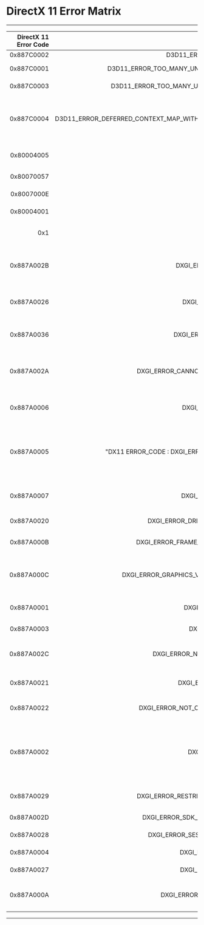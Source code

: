 # DirectX 11 Error Matrix

-----


| DirectX 11 Error Code |                                           DirectX 11 ID |                                                                                                                                                                                                                                                                       DirectX 11 Description |
|----------------------:|--------------------------------------------------------:|---------------------------------------------------------------------------------------------------------------------------------------------------------------------------------------------------------------------------------------------------------------------------------------------:|
|            0x887C0002 |                              D3D11_ERROR_FILE_NOT_FOUND |                                                                                                                                                                                                                                                                       The file was not found |
|            0x887C0001 |               D3D11_ERROR_TOO_MANY_UNIQUE_STATE_OBJECTS |                                                                                                                                                                                                                     There are too many unique instances of a particular type of state object |
|            0x887C0003 |                D3D11_ERROR_TOO_MANY_UNIQUE_VIEW_OBJECTS |                                                                                                                                                                                                                      There are too many unique instances of a particular type of view object | 
|            0x887C0004 |D3D11_ERROR_DEFERRED_CONTEXT_MAP_WITHOUT_INITIAL_DISCARD |                                                                                                           The first call to ID3D11DeviceContext::Map after either ID3D11Device::CreateDeferredContext or ID3D11DeviceContext::FinishCommandList per Resource was not D3D11_MAP_WRITE_DISCARD | 
|            0x80004005 |                                                  E_FAIL |                                                                                                                                                                                                     Attempted to create a device with the debug layer enabled and the layer is not installed |
|            0x80070057 |                                            E_INVALIDARG |                                                                                                                                                                                                                                    An invalid parameter was passed to the returning function |
|            0x8007000E |                                           E_OUTOFMEMORY |                                                                                                                                                                                                                           Direct3D could not allocate sufficient memory to complete the call |
|            0x80004001 |                                               E_NOTIMPL |                                                                                                                                                                                                                      The method call isn't implemented with the passed parameter combination | 
|                   0x1 |                                                 S_FALSE |                                                                                                                                                                         Alternate success value, indicating a successful but nonstandard completion (the precise meaning depends on context) | 
|            0x887A002B |                                DXGI_ERROR_ACCESS_DENIED |                                                                                                          You tried to use a resource to which you did not have the required access privileges. This error is most typically caused when you write to a shared resource with read-only access |
|            0x887A0026 |                                  DXGI_ERROR_ACCESS_LOST |                                                                                                                         The desktop duplication interface is invalid. The desktop duplication interface typically becomes invalid when a different type of image is displayed on the desktop |
|            0x887A0036 |                               DXGI_ERROR_ALREADY_EXISTS |                                                                                                                                             The desired element already exists. This is returned by DXGIDeclareAdapterRemovalSupport if it is not the first time that the function is called |
|            0x887A002A |                       DXGI_ERROR_CANNOT_PROTECT_CONTENT |                                                                                                        DXGI can't provide content protection on the swap chain. This error is typically caused by an older driver, or when you use a swap chain that is incompatible with content protection |
|            0x887A0006 |                                  DXGI_ERROR_DEVICE_HUNG |                                                                                                                                     The application's device failed due to badly formed commands sent by the application. This is an design-time issue that should be investigated and fixed |
|            0x887A0005 |            "DX11 ERROR_CODE : DXGI_ERROR_DEVICE_REMOVED |                                           The video card has been physically removed from the system, or a driver upgrade for the video card has occurred. The application should destroy and recreate the device. For help debugging the problem, call ID3DXXDevice::GetDeviceRemovedReason |
|            0x887A0007 |                                 DXGI_ERROR_DEVICE_RESET |                                                                                                                                                            The device failed due to a badly formed command. This is a run-time issue; The application should destroy and recreate the device |
|            0x887A0020 |                        DXGI_ERROR_DRIVER_INTERNAL_ERROR |                                                                                                                                                                                                                   The driver encountered a problem and was put into the device removed state |
|            0x887A000B |                    DXGI_ERROR_FRAME_STATISTICS_DISJOINT |                                                                                                                                                                                                   An event (for example, a power cycle) interrupted the gathering of presentation statistics |
|            0x887A000C |                 DXGI_ERROR_GRAPHICS_VIDPN_SOURCE_IN_USE |                                                                                                               The application attempted to acquire exclusive ownership of an output, but failed because some other application (or device within the application) already acquired ownership |
|            0x887A0001 |                                 DXGI_ERROR_INVALID_CALL |                                                                                                                                                                          The application provided invalid parameter data; this must be debugged and fixed before the application is released |
|            0x887A0003 |                                    DXGI_ERROR_MORE_DATA |                                                                                                                                                                                                          The buffer supplied by the application is not big enough to hold the requested data |
|            0x887A002C |                          DXGI_ERROR_NAME_ALREADY_EXISTS |                                                                                                                                                               The supplied name of a resource in a call to IDXGIResource1::CreateSharedHandle is already associated with some other resource |
|            0x887A0021 |                                 DXGI_ERROR_NONEXCLUSIVE |                                                                                                                                                                                        A global counter resource is in use, and the Direct3D device can't currently use the counter resource |
|            0x887A0022 |                      DXGI_ERROR_NOT_CURRENTLY_AVAILABLE |                                                                                                                                                                                                      The resource or request is not currently available, but it might become available later |
|            0x887A0002 |                                    DXGI_ERROR_NOT_FOUND | When calling IDXGIObject::GetPrivateData, the GUID passed in is not recognized as one previously passed to IDXGIObject::SetPrivateData or IDXGIObject::SetPrivateDataInterface. When calling IDXGIFactory::EnumAdapters or IDXGIAdapter::EnumOutputs, the enumerated ordinal is out of range | 
|            0x887A0029 |                     DXGI_ERROR_RESTRICT_TO_OUTPUT_STALE |                                                                                                                                                                                      The DXGI output (monitor) to which the swap chain content was restricted is now disconnected or changed |
|            0x887A002D |                        DXGI_ERROR_SDK_COMPONENT_MISSING |                                                                                                                                                                                                                      The operation depends on an SDK component that is missing or mismatched | 
|            0x887A0028 |                         DXGI_ERROR_SESSION_DISCONNECTED |                                                                                                                                                                                                                                The Remote Desktop Services session is currently disconnected |
|            0x887A0004 |                                  DXGI_ERROR_UNSUPPORTED |                                                                                                                                                                                                                     The requested functionality is not supported by the device or the driver |
|            0x887A0027 |                                 DXGI_ERROR_WAIT_TIMEOUT |                                                                                                                                                                                                                    The time-out interval elapsed before the next desktop frame was available |
|            0x887A000A |                            DXGI_ERROR_WAS_STILL_DRAWING |                                                                                                                                                                   The GPU was busy at the moment when a call was made to perform an operation, and did not execute or schedule the operation |

----